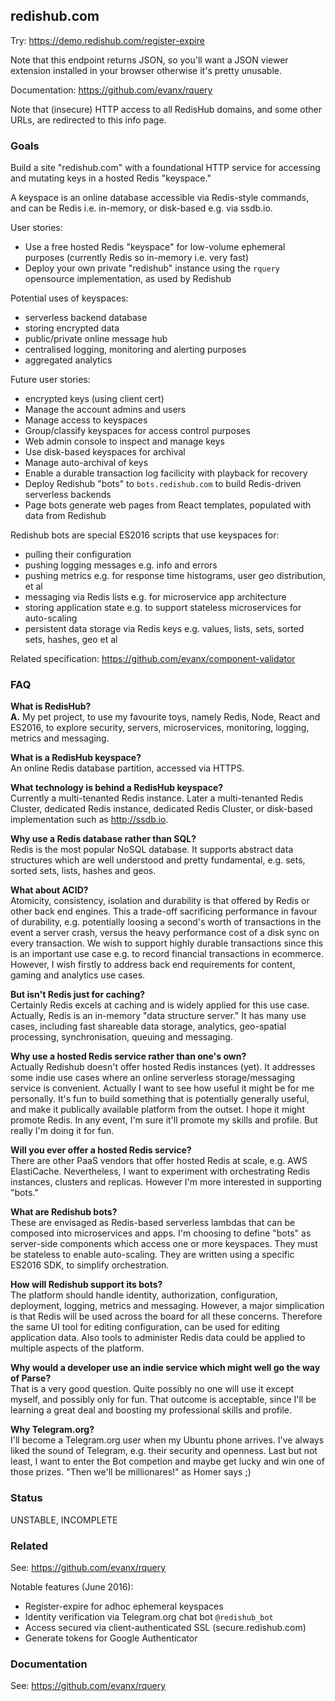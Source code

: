 
## redishub.com

Try: https://demo.redishub.com/register-expire

Note that this endpoint returns JSON, so you'll want a JSON viewer extension installed in your browser otherwise it's pretty unusable.

Documentation: https://github.com/evanx/rquery

Note that (insecure) HTTP access to all RedisHub domains, and some other URLs, are redirected to this info page.

### Goals 

Build a site "redishub.com" with a foundational HTTP service for accessing and mutating keys in a hosted Redis "keyspace." 

A keyspace is an online database accessible via Redis-style commands, and can be Redis i.e. in-memory, or disk-based e.g. via ssdb.io.

User stories:
- Use a free hosted Redis "keyspace" for low-volume ephemeral purposes (currently Redis so in-memory i.e. very fast)
- Deploy your own private "redishub" instance using the `rquery` opensource implementation, as used by Redishub

Potential uses of keyspaces:
- serverless backend database 
- storing encrypted data
- public/private online message hub
- centralised logging, monitoring and alerting purposes
- aggregated analytics

Future user stories:
- encrypted keys (using client cert)
- Manage the account admins and users
- Manage access to keyspaces
- Group/classify keyspaces for access control purposes
- Web admin console to inspect and manage keys
- Use disk-based keyspaces for archival
- Manage auto-archival of keys
- Enable a durable transaction log facilicity with playback for recovery
- Deploy Redishub "bots" to `bots.redishub.com` to build Redis-driven serverless backends
- Page bots generate web pages from React templates, populated with data from Redishub 

Redishub bots are special ES2016 scripts that use keyspaces for:
- pulling their configuration
- pushing logging messages e.g. info and errors
- pushing metrics e.g. for response time histograms, user geo distribution, et al
- messaging via Redis lists e.g. for microservice app architecture
- storing application state e.g. to support stateless microservices for auto-scaling
- persistent data storage via Redis keys e.g. values, lists, sets, sorted sets, hashes, geo et al

Related specification: https://github.com/evanx/component-validator

### FAQ 

<b>What is RedisHub?</b> 
<br><b>A.</b> My pet project, to use my favourite toys, namely Redis, Node, React and ES2016, to explore security, servers, microservices, monitoring, logging, metrics and messaging.

<b>What is a RedisHub keyspace?
<br></b> An online Redis database partition, accessed via HTTPS.

<b>What technology is behind a RedisHub keyspace?
<br></b> Currently a multi-tenanted Redis instance. Later a multi-tenanted Redis Cluster, dedicated Redis instance, dedicated Redis Cluster, or disk-based implementation such as http://ssdb.io.

<b>Why use a Redis database rather than SQL?
<br></b> Redis is the most popular NoSQL database. It supports abstract data structures which are well understood and pretty fundamental, e.g. sets, sorted sets, lists, hashes and geos.

<b>What about ACID?
<br></b> Atomicity, consistency, isolation and durability is that offered by Redis or other back end engines. This a trade-off sacrificing performance in favour of durability, e.g. potentially loosing a second's worth of transactions in the event a server crash, versus the heavy performance cost of a disk sync on every transaction. We wish to support highly durable transactions since this is an important use case e.g. to record financial transactions in ecommerce. However, I wish firstly to address back end requirements for content, gaming and analytics use cases.

<b>But isn't Redis just for caching?
<br></b> Certainly Redis excels at caching and is widely applied for this use case. Actually, Redis is an in-memory "data structure server." It has many use cases, including fast shareable data storage, analytics, geo-spatial processing, synchronisation, queuing and messaging.

<b>Why use a hosted Redis service rather than one's own?
<br></b> Actually Redishub doesn't offer hosted Redis instances (yet). It addresses some indie use cases where an online serverless storage/messaging service is convenient. Actually I want to see how useful it might be for me personally. It's fun to build something that is potentially generally useful, and make it publically available platform from the outset. I hope it might promote Redis. In any event, I'm sure it'll promote my skills and profile. But really I'm doing it for fun.

<b>Will you ever offer a hosted Redis service?
<br></b> There are other PaaS vendors that offer hosted Redis at scale, e.g. AWS ElastiCache. Nevertheless, I want to experiment with orchestrating Redis instances, clusters and replicas. However I'm more interested in supporting "bots." 

<b>What are Redishub bots?
<br></b> These are envisaged as Redis-based serverless lambdas that can be composed into microservices and apps. 
I'm choosing to define "bots" as server-side components which access one or more keyspaces. They must be stateless to enable auto-scaling.
They are written using a specific ES2016 SDK, to simplify orchestration. 

<b>How will Redishub support its bots?
<br></b> The platform should handle identity, authorization, configuration, deployment, logging, metrics and messaging. However, a major simplication is that Redis will be used across the board for all these concerns. Therefore the same UI tool for editing configuration, can be used for editing application data. Also tools to administer Redis data could be applied to multiple aspects of the platform.

<b>Why would a developer use an indie service which might well go the way of Parse?</b> 
<br></b> That is a very good question. Quite possibly no one will use it except myself, and possibly only for fun. That outcome is acceptable, since I'll be learning a great deal and boosting my professional skills and profile.

<b>Why Telegram.org?
<br></b> I'll become a Telegram.org user when my Ubuntu phone arrives. I've always liked the sound of Telegram, e.g. their security and openness. Last but not least, I want to enter the Bot competion and maybe get lucky and win one of those prizes. "Then we'll be millionares!" as Homer says ;)


### Status

UNSTABLE, INCOMPLETE


### Related

See: https://github.com/evanx/rquery

Notable features (June 2016):
- Register-expire for adhoc ephemeral keyspaces
- Identity verification via Telegram.org chat bot `@redishub_bot`
- Access secured via client-authenticated SSL (secure.redishub.com)
- Generate tokens for Google Authenticator 

### Documentation

See: https://github.com/evanx/rquery

